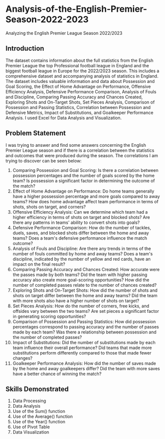 # Analysis-of-the-English-Premier-Season-2022-2023
Analyzing the English Premier League Season 2022/2023 

## Introduction
The dataset contains information about the full statistics from the English Premier League the top Professional football league in England and the biggest football league in Europe for the 2022/2023 season. This includes a comprehensive dataset and accompanying analysis of statistics in England. The dataset includes valuable information and data about Possession and Goal Scoring, the Effect of Home Advantage on Performance, Offensive Efficiency Analysis, Defensive Performance Comparison, Analysis of Fouls and Discipline, Comparing Passing Accuracy and Chances Created, Exploring Shots and On-Target Shots, Set Pieces Analysis, Comparison of Possession and Passing Statistics, Correlation between Possession and Defensive Metrics, Impact of Substitutions, and Goalkeeper Performance Analysis. I used Excel for Data Analysis and Visualization.

## Problem Statement
I was trying to answer and find some answers concerning the English Premier League season and if there is a correlation between the statistics and outcomes that were produced during the season. The correlations I am trying to discover can be seen below:
1.	Comparing Possession and Goal Scoring: Is there a correlation between possession percentages and the number of goals scored by the home team? Is possession a significant factor in determining the outcome of the match?
2.	Effect of Home Advantage on Performance: Do home teams generally have a higher possession percentage and more goals compared to away teams? How does home advantage affect team performance in terms of shots, shots on target, and corners?
3.	Offensive Efficiency Analysis: Can we determine which team had a higher efficiency in terms of shots on target and blocked shots? Are there any patterns in teams' ability to convert shots into goals?
4.	Defensive Performance Comparison: How do the number of tackles, duels, saves, and blocked shots differ between the home and away teams? Does a team's defensive performance influence the match outcome?
5.	Analysis of Fouls and Discipline: Are there any trends in terms of the number of fouls committed by home and away teams? Does a team's discipline, indicated by the number of yellow and red cards, have an impact on the final result?
6.	Comparing Passing Accuracy and Chances Created: How accurate were the passes made by both teams? Did the team with higher passing accuracy also create more goal-scoring opportunities? How did the number of completed passes relate to the number of chances created?
7.	Exploring Shots and On-Target Shots: How did the number of shots and shots on target differ between the home and away teams? Did the team with more shots also have a higher number of shots on target?
8.	Set Pieces Analysis: How do the number of corners, free kicks, and offsides vary between the two teams? Are set pieces a significant factor in generating scoring opportunities?
9.	Comparison of Possession and Passing Statistics: How did possession percentages correspond to passing accuracy and the number of passes made by each team? Was there a relationship between possession and the number of completed passes?
11.	Impact of Substitutions: Did the number of substitutions made by each team influence their overall performance? Did teams that made more substitutions perform differently compared to those that made fewer changes?
12.	Goalkeeper Performance Analysis: How did the number of saves made by the home and away goalkeepers differ? Did the team with more saves have a better chance of winning the match?


## Skills Demonstrated
1. Data  Processing
2. Data Analysis
3. Use of the Sum() function
4. Use of the Average() function
5. Use of the Year() function
6. Use of Pivot Table
7. Data Visualization

